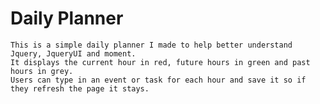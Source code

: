 # Daily Planner
    This is a simple daily planner I made to help better understand Jquery, JqueryUI and moment.
    It displays the current hour in red, future hours in green and past hours in grey. 
    Users can type in an event or task for each hour and save it so if they refresh the page it stays.

    